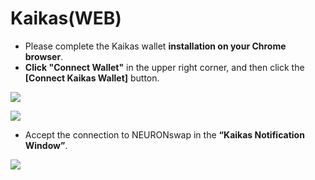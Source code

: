 # Kaikas(WEB)

* Please complete the Kaikas wallet **installation on your Chrome browser**.
* **Click "Connect Wallet"** in the upper right corner, and then click the **\[Connect Kaikas Wallet]** button.

![](<../../.gitbook/assets/지갑연결하기 클립\_12.jpg>)

![](<../../.gitbook/assets/지갑연결하기 클립\_13.jpg>)

* Accept the connection to NEURONswap in the **“Kaikas Notification Window”**.

![](<../../.gitbook/assets/지갑연결하기 클립\_14.jpg>)
